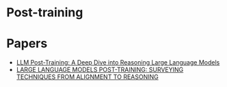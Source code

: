 # Post-training

# Papers
* [LLM Post-Training: A Deep Dive into Reasoning Large Language Models](https://arxiv.org/pdf/2502.21321)
* [LARGE LANGUAGE MODELS POST-TRAINING: SURVEYING TECHNIQUES FROM ALIGNMENT TO REASONING](https://arxiv.org/pdf/2503.06072)
